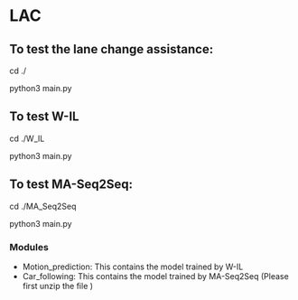 # LAC

## To test the lane change assistance:
cd ./ 

python3 main.py

## To test W-IL
cd ./W_IL 

python3 main.py

## To test MA-Seq2Seq:
cd ./MA_Seq2Seq 

python3 main.py

### Modules

- Motion_prediction: This contains the model trained by W-IL
- Car_following: This contains the model trained by MA-Seq2Seq (Please first unzip the file )
